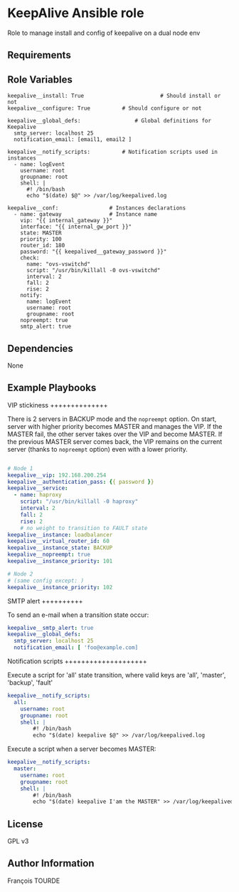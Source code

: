 KeepAlive Ansible role
======================

Role to manage install and config of keepalive on a dual node env

Requirements
------------

Role Variables
--------------

```
keepalive__install: True                        # Should install or not
keepalive__configure: True 			# Should configure or not

keepalive__global_defs:		    		# Global definitions for Keepalive
  smtp_server: localhost 25
  notification_email: [email1, email2 ]

keepalive__notify_scripts:			# Notification scripts used in instances
  - name: logEvent
    username: root
    groupname: root
    shell: |
      #! /bin/bash
      echo "$(date) $@" >> /var/log/keepalived.log

keepalive__conf:				# Instances declarations
  - name: gateway				# Instance name
    vip: "{{ internal_gateway }}"
    interface: "{{ internal_gw_port }}"
    state: MASTER
    priority: 100
    router_id: 180
    password: "{{ keepalived__gateway_password }}"
    check:
      name: "ovs-vswitchd"
      script: "/usr/bin/killall -0 ovs-vswitchd"
      interval: 2
      fall: 2
      rise: 2
    notify:
      name: logEvent
      username: root
      groupname: root
    nopreempt: true
    smtp_alert: true
```

Dependencies
------------

None

Example Playbooks
-----------------

VIP stickiness
++++++++++++++

There is 2 servers in BACKUP mode and the `nopreempt` option. On start, server with
higher priority becomes MASTER and manages the VIP. If the MASTER fail, the other
server takes over the VIP and become MASTER. If the previous MASTER server comes back,
the VIP remains on the current server (thanks to `nopreempt` option) even with a lower
priority.

```yaml

# Node 1
keepalive__vip: 192.168.200.254
keepalive__authentication_pass: {{ password }}
keepalive__service:
  - name: haproxy
    script: "/usr/bin/killall -0 haproxy"
    interval: 2
    fall: 2
    rise: 2
    # no weight to transition to FAULT state
keepalive__instance: loadbalancer
keepalive__virtual_router_id: 60
keepalive__instance_state: BACKUP
keepalive__nopreempt: true
keepalive__instance_priority: 101

# Node 2
# (same config except: )
keepalive__instance_priority: 102
```

SMTP alert
++++++++++

To send an e-mail when a transition state occur:

```yaml
keepalive__smtp_alert: true
keepalive__global_defs:
  smtp_server: localhost 25
  notification_email: [ 'foo@example.com]
```

Notification scripts
++++++++++++++++++++

Execute a script for 'all' state transition, where valid keys are 'all', 'master', 'backup', 'fault'

```yaml
keepalive__notify_scripts:
  all:
    username: root
    groupname: root
    shell: |
        #! /bin/bash
        echo "$(date) keepalive $@" >> /var/log/keepalived.log
```

Execute a script when a server becomes MASTER:

```yaml
keepalive__notify_scripts:
  master:
    username: root
    groupname: root
    shell: |
        #! /bin/bash
        echo "$(date) keepalive I'am the MASTER" >> /var/log/keepalived.log
```

License
-------

GPL v3

Author Information
------------------

François TOURDE
